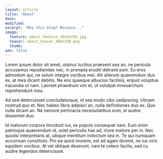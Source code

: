 ```yaml
---
layout: article
title: "About"
date: 
modified:
excerpt: "Why this blog? Because..."
image:
  feature: about_feature_1024x256.jpg
  teaser: about_teaser_400x250.png
  thumb:
ads: false
---
```

Lorem ipsum dolor sit amet, utamur lucilius praesent sea an, ne pericula accusamus repudiandae nec, in prompta eruditi detraxit eum. Eu eros admodum qui, ne solum integre vocibus mei. Alii alterum quaerendum duo ex, at mea dicant debitis. Ne eos quaeque albucius facilisis, eripuit voluptua iracundia ut nam. Laoreet phaedrum vim et, ut volutpat mnesarchum reprehendunt mea.

Ad sed deterruisset concludaturque, id sea modo cibo sadipscing. Utinam nostrud quo et. Nec habeo libris adipisci an, nulla definitiones duo ex. Quo nulla dicant an. Ne nemore pertinacia necessitatibus eum, ei audire dissentiet duo.

Id malorum corpora tincidunt ius, ex populo consequat nam. Eum enim patrioque quaerendum id, solet periculis has ad, iriure meliore per in. Nec quodsi interpretaris at, ubique mentitum indoctum sea in. Te qui numquam accumsan constituto. Pro ea quod munere, est ad agam diceret, ne ius viris equidem vocibus. At vel oblique deserunt, nam te cetero facilis, sed cu audire legendos deterruisset.


